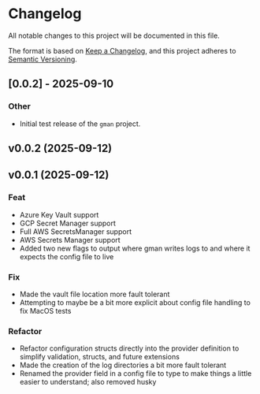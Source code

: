 # Changelog

All notable changes to this project will be documented in this file.

The format is based on [Keep a Changelog](https://keepachangelog.com/en/1.0.0/),
and this project adheres to [Semantic Versioning](https://semver.org/spec/v2.0.0.html).

## [0.0.2] - 2025-09-10

### Other
- Initial test release of the `gman` project.

## v0.0.2 (2025-09-12)

## v0.0.1 (2025-09-12)

### Feat

- Azure Key Vault support
- GCP Secret Manager support
- Full AWS SecretsManager support
- AWS Secrets Manager support
- Added two new flags to output where gman writes logs to and where it expects the config file to live

### Fix

- Made the vault file location more fault tolerant
- Attempting to maybe be a bit more explicit about config file handling to fix MacOS tests

### Refactor

- Refactor configuration structs directly into the provider definition to simplify validation, structs, and future extensions
- Made the creation of the log directories a bit more fault tolerant
- Renamed the provider field in a config file to type to make things a little easier to understand; also removed husky
